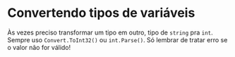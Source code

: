 # Convertendo tipos de variáveis

Às vezes preciso transformar um tipo em outro, tipo de `string` pra `int`. Sempre uso `Convert.ToInt32()` ou `int.Parse()`. Só lembrar de tratar erro se o valor não for válido!
